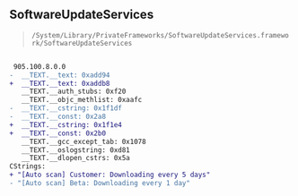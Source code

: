 ## SoftwareUpdateServices

> `/System/Library/PrivateFrameworks/SoftwareUpdateServices.framework/SoftwareUpdateServices`

```diff

 905.100.8.0.0
-  __TEXT.__text: 0xadd94
+  __TEXT.__text: 0xaddb8
   __TEXT.__auth_stubs: 0xf20
   __TEXT.__objc_methlist: 0xaafc
-  __TEXT.__cstring: 0x1f1df
-  __TEXT.__const: 0x2a8
+  __TEXT.__cstring: 0x1f1e4
+  __TEXT.__const: 0x2b0
   __TEXT.__gcc_except_tab: 0x1078
   __TEXT.__oslogstring: 0xd81
   __TEXT.__dlopen_cstrs: 0x5a
CStrings:
+ "[Auto scan] Customer: Downloading every 5 days"
- "[Auto scan] Beta: Downloading every 1 day"

```
